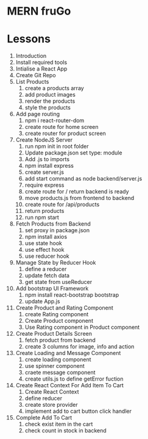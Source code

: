 # MERN fruGo

# Lessons

1. Introduction
2. Install required tools
3. Intialise a React App
4. Create Git Repo
5. List Products
   1. create a products array
   2. add product images
   3. render the products
   4. style the products
6. Add page routing
   1. npm i react-router-dom
   2. create route for home screen
   3. create router for product screen
7. Create NodeJS Server
   1. run npm init in root folder
   2. Update package.json set type: module
   3. Add .js to imports
   4. npm install express
   5. create server.js
   6. add start command as node backend/server.js
   7. require express
   8. create route for / return backend is ready
   9. move products.js from frontend to backend
   10. create route for /api/products
   11. return products
   12. run npm start
8. Fetch Products from Backend
   1. set proxy in package.json
   2. npm install axios
   3. use state hook
   4. use effect hook
   5. use reducer hook
9. Manage State by Reducer Hook
   1. define a reducer
   2. update fetch data
   3. get state from useReducer
10. Add bootstrap UI Framework
    1. npm install react-bootstrap bootstrap
    2. update App.js
11. Create Product and Rating Component
    1. create Rating component
    2. Create Product component
    3. Use Rating component in Product component
12. Create Product Details Screen
    1. fetch product from backend
    2. create 3 columns for image, info and action
13. Create Loading and Message Component
    1. create loading component
    2. use spinner component
    3. craete message component
    4. create utils.js to define getError fuction
14. Create React Context For Add Item To Cart
    1. Create React Context
    2. define reducer
    3. create store provider
    4. implement add to cart button click handler
15. Complete Add To Cart
    1. check exist item in the cart
    2. check count in stock in backend
